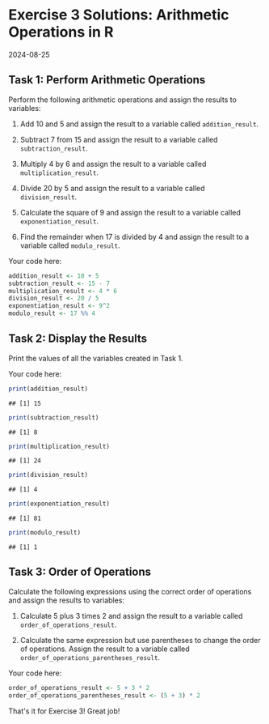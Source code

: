 # Exercise 3 Solutions: Arithmetic Operations in R
2024-08-25


## Task 1: Perform Arithmetic Operations

Perform the following arithmetic operations and assign the results to
variables:

1. Add 10 and 5 and assign the result to a variable called `addition_result`.

2. Subtract 7 from 15 and assign the result to a variable called
   `subtraction_result`.

3. Multiply 4 by 6 and assign the result to a variable called
   `multiplication_result`.

4. Divide 20 by 5 and assign the result to a variable called
   `division_result`.

5. Calculate the square of 9 and assign the result to a variable called
   `exponentiation_result`.

6. Find the remainder when 17 is divided by 4 and assign the result to a
   variable called `modulo_result`.

Your code here:


``` r
addition_result <- 10 + 5
subtraction_result <- 15 - 7
multiplication_result <- 4 * 6
division_result <- 20 / 5
exponentiation_result <- 9^2
modulo_result <- 17 %% 4
```

## Task 2: Display the Results

Print the values of all the variables created in Task 1.

Your code here:


``` r
print(addition_result)
```

```
## [1] 15
```

``` r
print(subtraction_result)
```

```
## [1] 8
```

``` r
print(multiplication_result)
```

```
## [1] 24
```

``` r
print(division_result)
```

```
## [1] 4
```

``` r
print(exponentiation_result)
```

```
## [1] 81
```

``` r
print(modulo_result)
```

```
## [1] 1
```

## Task 3: Order of Operations

Calculate the following expressions using the correct order of operations and
assign the results to variables:

1. Calculate 5 plus 3 times 2 and assign the result to a variable called
   `order_of_operations_result`.

2. Calculate the same expression but use parentheses to change the order of
   operations. Assign the result to a variable called
   `order_of_operations_parentheses_result`.

Your code here:


``` r
order_of_operations_result <- 5 + 3 * 2
order_of_operations_parentheses_result <- (5 + 3) * 2
```

That's it for Exercise 3! Great job!
